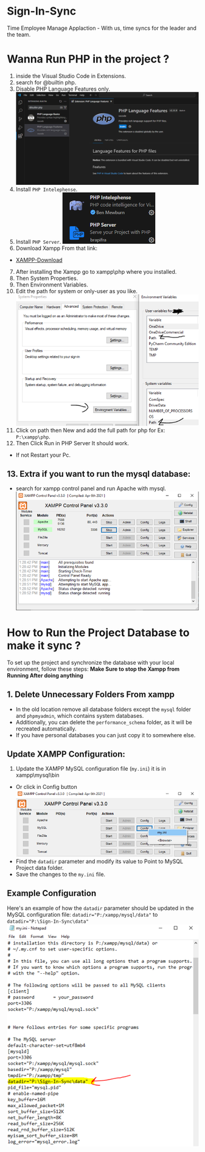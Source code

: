 # Sign-In-Sync
Time Employee Manage Applaction - With us, time syncs for the leader and the team.
# Wanna Run PHP in the project ?
1. inside the Visual Studio Code in Extensions.
2. search for @builtin php.
3. Disable PHP Language Features only.
![PhpRun](/Tutorial/Run-Php1.PNG)
4. Install `PHP Intelephense`.
5. Install `PHP Server`.
![Php-Extensions](/Tutorial/Php-Extensions.PNG)
6. Download Xampp From that link:
- [XAMPP-Download](https://www.apachefriends.org/download.html)
7. After installing the Xampp go to xampp\php where you installed.
8. Then System Properties.
9. Then Environment Variables.
10. Edit the path for system or only-user as you like.
![Edit-Path](/Tutorial/Edit-Path.PNG)
11. Click on path  then New and add the full path for php for Ex: `P:\xampp\php`.
12. Then Click Run in PHP Server It should work.
- If not Restart your Pc.
## 13. Extra if you want to run the mysql database:
- search for xampp control panel and run Apache with mysql.
![Xampp-Conrol-Panel](/Tutorial/Xampp.PNG)
# How to Run the Project Database to make it sync ?
To set up the project and synchronize the database with your local environment, follow these steps:
**Make Sure to stop the Xampp from Running After doing anything**
## 1. Delete Unnecessary Folders From xampp 
- In the old location remove all database folders except the `mysql` folder and `phpmyadmin`, which contains system databases.
- Additionally, you can delete the `performance_schema` folder, as it will be recreated automatically.
- If you have personal databases you can just copy it to somewhere else.
## Update XAMPP Configuration: 
1. Update the XAMPP MySQL configuration file (`my.ini`) it is in xampp\mysql\bin
- Or click in Config button 
![Config-Edit](/Tutorial/Config-Edit.PNG)
- Find the `datadir` parameter and modify its value to Point to  MySQL Project data folder.
- Save the changes to the `my.ini` file.
## Example Configuration
Here's an example of how the `datadir` parameter should be updated in the MySQL configuration file:
`datadir="P:/xampp/mysql/data"` to `datadir="P:\Sign-In-Sync\data"`
![DataDir](/Tutorial/DataDir.PNG)